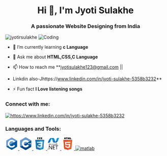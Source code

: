 


<h1 align="center">Hi 👋, I'm Jyoti Sulakhe</h1>
<h3 align="center">A passionate Website Designing from India</h3>
<img align="right" alt="Coding" width="400" src="https://tse4.mm.bing.net/th?id=OIP.-QJs_Eqb8YdFgkEu65KDDgHaE7&pid=Api&P=0">

<p align="left"> <img src="https://komarev.com/ghpvc/?username=jyotirsulakhe&label=Profile%20views&color=0e75b6&style=flat" alt="jyotirsulakhe" /> </p>

- 🌱 I’m currently learning **c Language**

- 💬 Ask me about **HTML,CSS,C Language**

- 📫 How to reach me **jyotisulakhe123@gmail.com || 
- Linkdin also-Jhttps://www.linkedin.com/in/jyoti-sulakhe-5358b3232**

- ⚡ Fun fact **I Love listening songs**

<h3 align="left">Connect with me:</h3>
<p align="left">
<a href="https://linkedin.com/in/https://www.linkedin.com/in/jyoti-sulakhe-5358b3232" target="blank"><img align="center" src="https://raw.githubusercontent.com/rahuldkjain/github-profile-readme-generator/master/src/images/icons/Social/linked-in-alt.svg" alt="https://www.linkedin.com/in/jyoti-sulakhe-5358b3232" height="30" width="40" /></a>
</p>

<h3 align="left">Languages and Tools:</h3>
<p align="left"> <a href="https://www.cprogramming.com/" target="_blank" rel="noreferrer"> <img src="https://raw.githubusercontent.com/devicons/devicon/master/icons/c/c-original.svg" alt="c" width="40" height="40"/> </a> <a href="https://www.w3schools.com/cpp/" target="_blank" rel="noreferrer"> <img src="https://raw.githubusercontent.com/devicons/devicon/master/icons/cplusplus/cplusplus-original.svg" alt="cplusplus" width="40" height="40"/> </a> <a href="https://www.w3schools.com/css/" target="_blank" rel="noreferrer"> <img src="https://raw.githubusercontent.com/devicons/devicon/master/icons/css3/css3-original-wordmark.svg" alt="css3" width="40" height="40"/> </a> <a href="https://dotnet.microsoft.com/" target="_blank" rel="noreferrer"> <img src="https://raw.githubusercontent.com/devicons/devicon/master/icons/dot-net/dot-net-original-wordmark.svg" alt="dotnet" width="40" height="40"/> </a> <a href="https://www.w3.org/html/" target="_blank" rel="noreferrer"> <img src="https://raw.githubusercontent.com/devicons/devicon/master/icons/html5/html5-original-wordmark.svg" alt="html5" width="40" height="40"/> </a> <a href="https://www.mathworks.com/" target="_blank" rel="noreferrer"> <img src="https://upload.wikimedia.org/wikipedia/commons/2/21/Matlab_Logo.png" alt="matlab" width="40" height="40"/> </a> </p>

